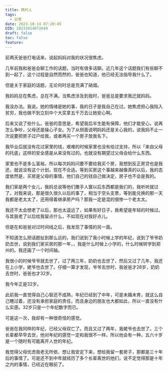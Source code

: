 ```yaml
---
title: 两代人
tags:
  - 日常
date: 2023-10-14 07:20:49
UID: 20231014072049
draft: false
toc: false
feature:
---
```

前两天爸爸打电话来，说起妈妈对我的状况很焦虑。

几年前我和爸爸会聊工作的话题，当时有很多话聊。近几年这个话题我们有些聊不到一起了，这个过程是自然而然的，爸爸也知道，他已经无法指导我什么了。

但是关于家庭的话题，无论何时总是充满了硝烟。
<!--more-->

我妈妈总在焦虑，总在不满。当焦虑涉及到我时，爸爸总是要求我迁就妈妈。

我没办法。我说。她的情绪是她的事，我的日子是我自己在过。她焦虑担心我陷入贫穷，我也做不到立刻中个大奖拿五千万去让她安心啊。

后来又说了些什么。爸爸的意思是，希望我后半生能有保障，他们才能安心。说再怎么争吵，父母还是操心子女。为了从侧面说明妈妈还是关心我的，说我妈不止一次说要把房子过户给我，或者再买一个房子放我名下。

我毕业后就没有花过家里的钱，艰难的时候家里也没有给过支持，所以「来自父母的托底」这样的安全感是从来没有过的。也就没有期望过父母会给什么东西。

家里也不是多么富裕，所以每次妈妈问要不要给我买个房，我想到反正房贷也是我还，就说没有这个计划，现在不合适。等到买房这个事越来越像真的以后，我的态度依然是，买房是父母的事情，他们自己的钱自己做决定，房子也不会是我的。

我们家是两个女儿，我妈总说等他们撒手人寰以后东西都是我们的，我听听就过了。对我来说，那是很久很久以后的事了，相当于空头支票，等到能兑换的那一天我都是老太太了，还用得着继承房产吗？那我一定是混的很惨一个老太太。

我还不太会想老了以后，那也太遥远了，如果有好日子，我希望是年轻的时候过。与其我老了以后给我留点什么，不如现在对我好点儿。

但是在和爸爸对过时间线之后，我发现了事情的另一面。

不知道怎么把话题扯到那么远的，我们说到了我小时候上学的年纪，说到了爷爷奶奶去世，说到我们家买房的那一年，，我是什么时候上小学的，什么时候转学到郑州的。我还画了一个时间轴。

我很小的时候爷爷就去世了，过了两三年，奶奶也去世了，然后又过了几年，我还在上小学，姥爷也去世了。仔细一算才发现，爷爷去世时，我爸爸才28岁，奶奶去世时，爸爸也才32岁。

我今年正是32岁。

此前我一直觉得自己心智还不成熟，年纪已经到了中年，可是未婚未育，就这么自己瞎过着，还没有承担家庭的责任，而且身边的朋友也大都如此，所以一直没有什么实感。32岁只是一个年纪数字而已。

可是这一次，我却有一种很奇怪的感觉。

爸爸在我同样的年纪，已经父母双亡了。而且又过了两年，我姥爷也去世了。三个长辈都早早去世，他对年纪的感觉一定和我很不一样。所以他会有一种，五六十岁是一个随时有可能离开人世的年纪。

我觉得父母忧虑我老无所依、想让我安定下来，想给我留一套房子，那都是三十年后的事情了。可是还不到中年就经历了多个长辈离世的他们，说不定觉得那是十年之内的事情，已经近在眼前了。


